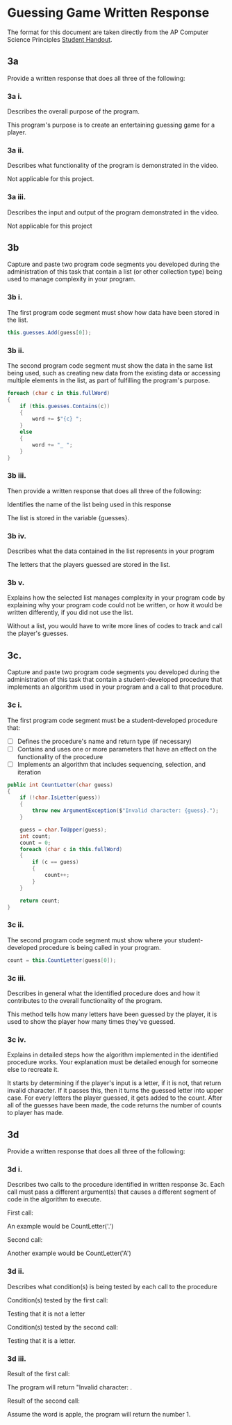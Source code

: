 # Guessing Game Written Response

The format for this document are taken directly from the AP Computer Science
Principles [Student Handout](../support/ap-csp-student-task-directions.pdf).

## 3a

Provide a written response that does all three of the following:

### 3a i.

Describes the overall purpose of the program.

This program's purpose is to create an entertaining guessing game for a player.

### 3a ii.

Describes what functionality of the program is demonstrated in the video.

Not applicable for this project.

### 3a iii.

Describes the input and output of the program demonstrated in the video.

Not applicable for this project

## 3b

Capture and paste two program code segments you developed during the
administration of this task that contain a list (or other collection type) being
used to manage complexity in your program.

### 3b i.

The first program code segment must show how data have been stored in the list.

```csharp
this.guesses.Add(guess[0]);
```

### 3b ii.

The second program code segment must show the data in the same list being used,
such as creating new data from the existing data or accessing multiple elements
in the list, as part of fulfilling the program's purpose.

```csharp
foreach (char c in this.fullWord)
{
    if (this.guesses.Contains(c))
    {
        word += $"{c} ";
    }
    else
    {
        word += "_ ";
    }
}
```

### 3b iii.

Then provide a written response that does all three of the following:

Identifies the name of the list being used in this response

The list is stored in the variable {guesses}.

### 3b iv.

Describes what the data contained in the list represents in your program

The letters that the players guessed are stored in the list.

### 3b v.

Explains how the selected list manages complexity in your program code by
explaining why your program code could not be written, or how it would be
written differently, if you did not use the list.

Without a list, you would have to write more lines of codes to track and call the player's guesses.

## 3c.

Capture and paste two program code segments you developed during the
administration of this task that contain a student-developed procedure that
implements an algorithm used in your program and a call to that procedure.

### 3c i.

The first program code segment must be a student-developed procedure that:

- [ ] Defines the procedure's name and return type (if necessary)
- [ ] Contains and uses one or more parameters that have an effect on the functionality of the procedure
- [ ] Implements an algorithm that includes sequencing, selection, and iteration

```csharp
public int CountLetter(char guess)
{
    if (!char.IsLetter(guess))
    {
        throw new ArgumentException($"Invalid character: {guess}.");
    }

    guess = char.ToUpper(guess);
    int count;
    count = 0;
    foreach (char c in this.fullWord)
    {
        if (c == guess)
        {
            count++;
        }
    }

    return count;
}
```

### 3c ii.

The second program code segment must show where your student-developed procedure is being called in your program.

```csharp
count = this.CountLetter(guess[0]);
```

### 3c iii.

Describes in general what the identified procedure does and how it contributes to the overall functionality of the program.

This method tells how many letters have been guessed by the player, it is used to show the player how many times they've guessed.

### 3c iv.

Explains in detailed steps how the algorithm implemented in the identified procedure works. Your explanation must be detailed enough for someone else to recreate it.

It starts by determining if the player's input is a letter, if it is not, that return invalid character. If it passes this, then it turns the guessed letter into upper case. For every letters the player guessed, it gets added to the count. After all of the guesses have been made, the code returns the number of counts to player has made.

## 3d

Provide a written response that does all three of the following:

### 3d i.

Describes two calls to the procedure identified in written response 3c. Each call must pass a different argument(s) that causes a different segment of code in the algorithm to execute.

First call:

An example would be CountLetter('.')

Second call:

Another example would be CountLetter('A')

### 3d ii.

Describes what condition(s) is being tested by each call to the procedure

Condition(s) tested by the first call:
 
Testing that it is not a letter

Condition(s) tested by the second call:

Testing that it is a letter.

### 3d iii.

Result of the first call:

The program will return "Invalid character: .

Result of the second call:

Assume the word is apple, the program will return the number 1.

